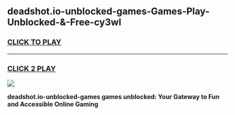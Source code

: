 
## deadshot.io-unblocked-games-Games-Play-Unblocked-&-Free-cy3wl
<h3>
<a href="https://premium76.site?title=deadshot.io-unblocked-games&ref=24A">CLICK TO PLAY</a></h3>
<hr>

<h3>
<a href="https://premium76.site?title=deadshot.io-unblocked-games&ref=24A">CLICK 2 PLAY</a>
  
</h3>

<a href="https://premium76.site?title=deadshot.io-unblocked-games&ref=24A"><img src="https://clearcache.store/games.png"></a>


**deadshot.io-unblocked-games games unblocked: Your Gateway to Fun and Accessible Online Gaming**
